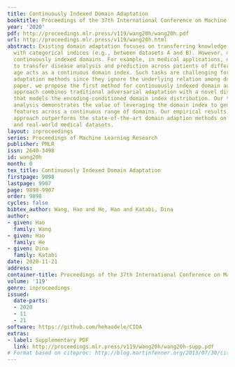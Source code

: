 ```yaml
---
title: Continuously Indexed Domain Adaptation
booktitle: Proceedings of the 37th International Conference on Machine Learning
year: '2020'
pdf: http://proceedings.mlr.press/v119/wang20h/wang20h.pdf
url: http://proceedings.mlr.press/v119/wang20h.html
abstract: Existing domain adaptation focuses on transferring knowledge between domains
  with categorical indices (e.g., between datasets A and B). However, many tasks involve
  continuously indexed domains. For example, in medical applications, one often needs
  to transfer disease analysis and prediction across patients of different ages, where
  age acts as a continuous domain index. Such tasks are challenging for prior domain
  adaptation methods since they ignore the underlying relation among domains. In this
  paper, we propose the first method for continuously indexed domain adaptation. Our
  approach combines traditional adversarial adaptation with a novel discriminator
  that models the encoding-conditioned domain index distribution. Our theoretical
  analysis demonstrates the value of leveraging the domain index to generate invariant
  features across a continuous range of domains. Our empirical results show that our
  approach outperforms the state-of-the-art domain adaption methods on both synthetic
  and real-world medical datasets.
layout: inproceedings
series: Proceedings of Machine Learning Research
publisher: PMLR
issn: 2640-3498
id: wang20h
month: 0
tex_title: Continuously Indexed Domain Adaptation
firstpage: 9898
lastpage: 9907
page: 9898-9907
order: 9898
cycles: false
bibtex_author: Wang, Hao and He, Hao and Katabi, Dina
author:
- given: Hao
  family: Wang
- given: Hao
  family: He
- given: Dina
  family: Katabi
date: 2020-11-21
address: 
container-title: Proceedings of the 37th International Conference on Machine Learning
volume: '119'
genre: inproceedings
issued:
  date-parts:
  - 2020
  - 11
  - 21
software: https://github.com/hehaodele/CIDA
extras:
- label: Supplementary PDF
  link: http://proceedings.mlr.press/v119/wang20h/wang20h-supp.pdf
# Format based on citeproc: http://blog.martinfenner.org/2013/07/30/citeproc-yaml-for-bibliographies/
---
```

